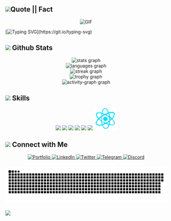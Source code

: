 ## <b><img src="https://c.tenor.com/NCRHhqkXrJYAAAAi/programmers-go-internet.gif" width="25">Quote || Fact</b>

<div align="center">

</div>
<p align="center" >
 <img  height="280rem" alt="GIF" src="https://i.imgur.com/puAa8qu.gif" />
 </p>

[![Typing SVG](https://readme-typing-svg.herokuapp.com?font=Robot-Bold&size=30&color=F7F7F7FF&center=true&vCenter=true&width=900&height=110&lines="First,+solve+the+problem.+Then,+write+the+code".;++"Great+Developers+never+stop+learning".)](https://git.io/typing-svg)

###

## <img src="https://media.giphy.com/media/iY8CRBdQXODJSCERIr/giphy.gif" width="25"> <b>Github Stats</b>

<div align="center">
  <img src="https://github-readme-stats.vercel.app/api?username=prohatp&hide_title=false&hide_rank=false&show_icons=true&include_all_commits=true&count_private=true&disable_animations=false&theme=dracula&locale=en&hide_border=false&order=1" height="150" alt="stats graph" /> <br>
  <img src="https://github-readme-stats.vercel.app/api/top-langs?username=prohatp&locale=en&hide_title=false&layout=compact&card_width=320&langs_count=5&theme=dracula&hide_border=false&order=2" height="150" alt="languages graph" /> <br>
  <img src="https://streak-stats.demolab.com?user=prohatp&locale=en&mode=daily&theme=dracula&hide_border=false&border_radius=5&order=3" height="150" alt="streak graph" /> <br>
  <img src="https://github-profile-trophy.vercel.app?username=prohatp&theme=dracula&column=-1&row=1&margin-w=8&margin-h=8&no-bg=false&no-frame=false&order=4" height="150" alt="trophy graph" /> <br>
  <img src="https://github-readme-activity-graph.vercel.app/graph?username=prohatp&radius=16&theme=react&area=true&order=5" height="300" alt="activity-graph graph"  />
</div>

## <img  src="https://media2.giphy.com/media/QssGEmpkyEOhBCb7e1/giphy.gif?cid=ecf05e47a0n3gi1bfqntqmob8g9aid1oyj2wr3ds3mg700bl&rid=giphy.gif" width ="25"><b> Skills</b>

<p align="center">
  <a target="_blank" rel="noopener noreferrer" href=""><img src="https://raw.githubusercontent.com/ShahriarShafin/ShahriarShafin/main/Assets/html.gif" width="70" style="max-width:100%;"></a>
  <a target="_blank" rel="noopener noreferrer" href=""><img src="https://raw.githubusercontent.com/ShahriarShafin/ShahriarShafin/main/Assets/css.gif" width="70" style="max-width:100%;"></a>
  <a target="_blank" rel="noopener noreferrer" href=""><img src="https://raw.githubusercontent.com/ShahriarShafin/ShahriarShafin/main/Assets/js.webp" width="70" style="max-width:100%;"></a>
  <a target="_blank" rel="noopener noreferrer" href=""><img src="https://raw.githubusercontent.com/ShahriarShafin/ShahriarShafin/main/Assets/bootstrap.gif" width="70" style="max-width:100%;"></a>
  <a target="_blank" rel="noopener noreferrer" href=""><img src="https://raw.githubusercontent.com/ShahriarShafin/ShahriarShafin/main/Assets/github.webp" width="70" style="max-width:100%;"></a>
  <a target="_blank" rel="noopener noreferrer" href=""><img src="https://raw.githubusercontent.com/ShahriarShafin/ShahriarShafin/main/Assets/vscode.webp" width="70" style="max-width:100%;"></a>
    <a target="_blank" rel="noopener noreferrer" href=""><img src="https://github.com/ProHatp/ProHatp/blob/main/source.gif" width="70" style="max-width:100%;"></a>
</p>

## <img src="https://media.giphy.com/media/LnQjpWaON8nhr21vNW/giphy.gif" width='30'> <b>Connect with Me</b>

<div align="center">
  <a href="https://github.com/ProHatp/ProHatp">
    <img src="https://img.icons8.com/external-itim2101-lineal-color-itim2101/40/000000/external-resume-business-recruitment-itim2101-lineal-color-itim2101.png" alt="Portfolio" />
  </a>
  <a href="https://www.linkedin.com/in/luizwanderson/">
    <img src="https://img.icons8.com/doodle/40/000000/linkedin--v2.png" alt="LinkedIn" />
  </a>
  <a href="https://x.com/ProHatp">
    <img src="https://img.icons8.com/nolan/40/twitter.png" alt="Twitter" />
  </a>
  <a href="https://t.me/prohatp">
    <img src="https://img.icons8.com/doodle/40/000000/telegram-app.png" alt="Telegram" />
  </a>
  <a href="https://discord.com/users/474374932441071628">
    <img src="https://img.icons8.com/fluent/42/000000/discord-logo.png" alt="Discord" />
  </a>
</div>

###

<img src="https://raw.githubusercontent.com/prohatp/prohatp/output/snake.svg" alt="Snake animation" />

###

![](https://komarev.com/ghpvc/?username=prohatp&style=flat&color=blue)
